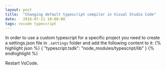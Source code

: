 ```yaml
---
layout: post
title:  "Changing default typescript compiler in Visual Studio Code"
date:   2016-07-11 10:00:00
tags: vscode typescript
---
```

In order to use a custom typescript for a specific project you need to create a settings.json file in `.settings` folder and add the following content to it:
{% highlight json %}
{
  "typescript.tsdk": "node_modules/typescript/lib"
}
{% endhighlight %}

Restart VsCode.

